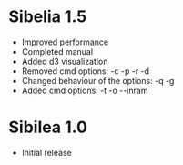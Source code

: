 Sibelia 1.5
===========
* Improved performance
* Completed manual
* Added d3 visualization
* Removed cmd options: -c -p -r -d
* Changed behaviour of the options: -q -g
* Added cmd options: -t -o --inram

Sibilea 1.0
===========
* Initial release